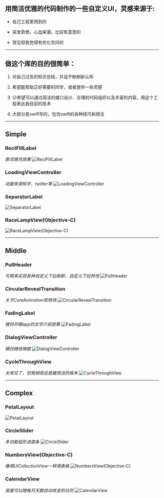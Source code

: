 ## 用简洁优雅的代码制作的一些自定义UI，灵感来源于:

* 自己工程里用到的

* 突发奇想，心血来潮，比较有意思的

* 常见但我觉得有优化空间的

---

## 做这个库的目的很简单：

1. 对自己过去的知识总结，并且不断刷新认知

2. 希望能帮助正好需要的同学，或者提供一些灵感

3. 😑希望可以通过简洁的接口设计、合理的代码组织以及丰富的内容，用这个工程表达我目前的技术

4. 大部分是swift写的，包含swift的各种技巧和用法

---

## Simple 
### RectFillLabel
*歌词填充效果*
![RectFillLabel](https://github.com/blurryssky/10000ui/blob/master/gifs/Simple/RectFillLabel.gif)

### LoadingViewController
*动画来源知乎、twitter等*
![LoadingViewController](https://github.com/blurryssky/10000ui-swift/blob/master/gifs/Simple/LoadingViewController.gif)

### SeparatorLabel
![SeparatorLabel](https://github.com/blurryssky/10000ui-swift/blob/master/gifs/Simple/SeparatorLabel.png)

### RaceLampView(Objective-C)
![RaceLampView(Objective-C)](https://github.com/blurryssky/10000ui-swift/blob/master/gifs/Simple/RaceLampView.gif)

---

## Middle 
### PullHeader
*可用来实现各种自定义下拉刷新、自定义下拉转场*
![PullHeader](https://github.com/blurryssky/10000ui/blob/master/gifs/Middle/PullHeader.gif)

### CircularRevealTransition
*关于CoreAnimation和转场*
![CircularRevealTransition](https://github.com/blurryssky/10000ui/blob/master/gifs/Middle/CircularRevealTransition.gif)

### FadingLabel
*模仿开眼app的文字介绍效果*
![FadingLabel](https://github.com/blurryssky/10000ui/blob/master/gifs/Middle/FadingLabel.gif)

### DialogViewController
*模仿微信弹窗*
![DialogViewController](https://github.com/blurryssky/10000ui-swift/blob/master/gifs/Middle/DialogViewController.gif)

### CycleThroughView
*太常见了，但我相信这是最简洁的版本*
![CycleThroughView](https://github.com/blurryssky/10000ui-swift/blob/master/gifs/Middle/CycleThroughView.gif)

---

## Complex 
### PetalLayout
![PetalLayout](https://github.com/blurryssky/10000ui/blob/master/gifs/Complex/PetalLayout.gif)

### CircleSlider
*多功能弧形进度条*
![CircleSlider](https://github.com/blurryssky/10000ui-swift/blob/master/gifs/Complex/CircleSlider.gif)

### NumbersView(Objective-C)
*像用UICollectionView一样用表格*
![NumbersView(Objective-C)](https://github.com/blurryssky/10000ui-swift/blob/master/gifs/Complex/NumbersView.gif)

### CalendarView
*高度可以随每月天数自动改变的日历*
![CalendarView](https://github.com/blurryssky/10000ui-swift/blob/master/gifs/Complex/CalendarView.gif)
